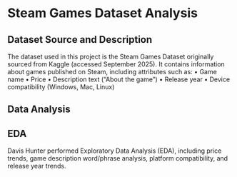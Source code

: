 # Steam Games Dataset Analysis

## Dataset Source and Description
The dataset used in this project is the Steam Games Dataset originally sourced from Kaggle (accessed September 2025).
It contains information about games published on Steam, including attributes such as:
	•	Game name
	•	Price
	•	Description text (“About the game”)
	•	Release year
	•	Device compatibility (Windows, Mac, Linux)

## Data Analysis

## EDA 

Davis Hunter performed Exploratory Data Analysis (EDA), including price trends, game description word/phrase analysis, platform compatibility, and release year trends.



